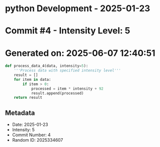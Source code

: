 ﻿# python Development - 2025-01-23
# Commit #4 - Intensity Level: 5
# Generated on: 2025-06-07 12:40:51
```python
def process_data_4(data, intensity=5):
    '''Process data with specified intensity level'''
    result = []
    for item in data:
        if item > 0:
            processed = item * intensity + 92
            result.append(processed)
    return result
```
## Metadata
- Date: 2025-01-23
- Intensity: 5
- Commit Number: 4
- Random ID: 2025334607
